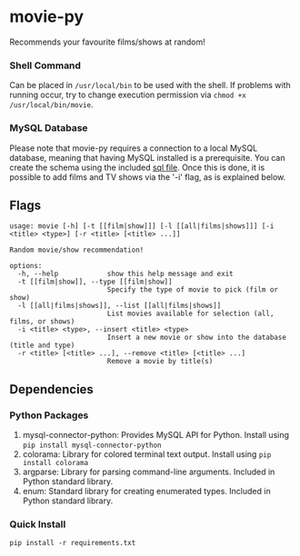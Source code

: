 # movie-py
Recommends your favourite films/shows at random!

### Shell Command
Can be placed in `/usr/local/bin` to be used with the shell.  If problems with running occur, try to change execution permission via `chmod +x /usr/local/bin/movie`.

### MySQL Database
Please note that movie-py requires a connection to a local MySQL database, meaning that having MySQL installed is a prerequisite.  You can create the schema using the included [sql file](./my_movies.sql).  Once this is done, it is possible to add films and TV shows via the '-i' flag, as is explained below.

## Flags
```
usage: movie [-h] [-t [[film|show]]] [-l [[all|films|shows]]] [-i <title> <type>] [-r <title> [<title> ...]]

Random movie/show recommendation!

options:
  -h, --help            show this help message and exit
  -t [[film|show]], --type [[film|show]]
                        Specify the type of movie to pick (film or show)
  -l [[all|films|shows]], --list [[all|films|shows]]
                        List movies available for selection (all, films, or shows)
  -i <title> <type>, --insert <title> <type>
                        Insert a new movie or show into the database (title and type)
  -r <title> [<title> ...], --remove <title> [<title> ...]
                        Remove a movie by title(s)
```

## Dependencies
### Python Packages

1. mysql-connector-python: Provides MySQL API for Python.  Install using `pip install mysql-connector-python`
2. colorama: Library for colored terminal text output.  Install using `pip install colorama`
3. argparse: Library for parsing command-line arguments.  Included in Python standard library.
4. enum: Standard library for creating enumerated types.  Included in Python standard library.

### Quick Install
`pip install -r requirements.txt`
